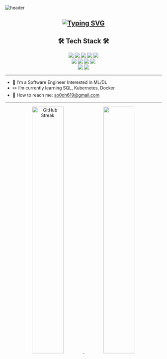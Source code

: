 ![header](https://capsule-render.vercel.app/api?type=Rounded&color=faf0e6&fontColor=4682b4&fontAlignY=55&height=135&section=header&text=Sohee's%20GitHub&fontSize=65&animation=fadeIn)
<h2 align="center"> <a href="https://git.io/typing-svg"><img src="https://readme-typing-svg.demolab.com?font=Fira+Code&pause=1000&color=217397&random=false&width=435&lines=Hi!+There%F0%9F%98%8A" alt="Typing SVG" /></a>

<h2 align="center"> 🛠 Tech Stack 🛠 </h2>
<div align=center>
  <img src="https://img.shields.io/badge/Python-3776AB?style=flat-square&logo=Python&logoColor=white"/>
  <img src="https://img.shields.io/badge/pytorch-EE4C2C?style=flat-square&logo=pytorch&logoColor=white"/>
  <img src="https://img.shields.io/badge/tensorflow-FF6F00?style=flat-square&logo=tensorflow&logoColor=white"/>
  <img src="https://img.shields.io/badge/keras-D00000?style=flat-square&logo=keras&logoColor=white"/>
  <img src="https://img.shields.io/badge/Swift-F05138?style=flat-square&logo=Swift&logoColor=white"/>
    <br>
    <img src="https://img.shields.io/badge/scikitlearn-F7931E?style=flat-square&logo=scikitlearn&logoColor=white"/>
    <img src="https://img.shields.io/badge/xcode-147EFB?style=flat-square&logo=xcode&logoColor=white"/>
    <img src="https://img.shields.io/badge/git-F05032?style=flat-square&logo=git&logoColor=white"/>
    <img src="https://img.shields.io/badge/sourcetree-0052CC?style=flat-square&logo=sourcetree&logoColor=white"/>
  <br>
  <img src="https://img.shields.io/badge/oracle-F80000?style=flat-square&logo=oracle&logoColor=white"/>
  <img src="https://img.shields.io/badge/mysql-4479A1?style=flat-square&logo=mysql&logoColor=white"/>
</div>

---
- 💁 I'm a Software Engineer Interested in ML/DL
- ✏️ I’m currently learning SQL, Kubernetes, Docker
- 📲 How to reach me: so0oh619@gmail.com
---

<!--
<a href="https://github.com/ssh6lq">
    <img src="https://github-readme-stats.vercel.app/api/top-langs/?username=ssh6lq&layout=compact" width="50%">
  </a>
-->

<div align="center">
  <a href="https://git.io/streak-stats"><img src="https://streak-stats.demolab.com?user=ssh6lq&theme=shadow-blue" alt="GitHub Streak" width="45%//></a>
  <a href="https://github.com/ssh6lq">
    <img src="https://github-readme-stats.vercel.app/api/top-langs/?username=ssh6lq&layout=compact" width="45%">
  </a>
</details>


<!--  
  <a href="https://git.io/streak-stats"><img src="https://streak-stats.demolab.com?user=ssh6lq&theme=sea" alt="GitHub Streak" width="50%/ /></a>
<a href="https://git.io/streak-stats"><img src="https://streak-stats.demolab.com?user=ssh6lq&theme=onedark-duo" alt="GitHub Streak" width="52%"/></a
  <a href="https://git.io/streak-stats"><img src="https://streak-stats.demolab.com?user=ssh6lq&theme=shadow-green" alt="GitHub Streak" width="52%/></a>
    <a href="https://git.io/streak-stats"><img src="https://streak-stats.demolab.com?user=ssh6lq&theme=gruvbox-duo" alt="GitHub Streak" width="52%/></a>
      <a href="https://git.io/streak-stats"><img src="https://streak-stats.demolab.com?user=ssh6lq&theme=blueberry-duo" alt="GitHub Streak" width="52%//></a>
        <a href="https://git.io/streak-stats"><img src="https://streak-stats.demolab.com?user=ssh6lq&theme=transparent" alt="GitHub Streak" width="52%//></a>
-->

<!--
**ssh6lq/ssh6lq** is a ✨ _special_ ✨ repository because its `README.md` (this file) appears on your GitHub profile.

Here are some ideas to get you started:

- 🔭 I’m currently working on ...
- 🌱 I’m currently learning ...
- 👯 I’m looking to collaborate on ...
- 🤔 I’m looking for help with ...
- 💬 Ask me about ...
- 📫 How to reach me: ...
- 😄 Pronouns: ...
- ⚡ Fun fact: ...

<details>
<summary>
  <img src="https://raw.githubusercontent.com/Tarikul-Islam-Anik/Animated-Fluent-Emojis/master/Emojis/Hand%20gestures/Eyes.png" alt="Eyes" width="2%" /> 내가 지금 배우는 ... 
</summary>
   <br>
-->
